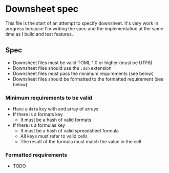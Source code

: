 # Downsheet spec

This file is the start of an attempt to specify downsheet. It's very work in progress because I'm writing the spec and the implementation at the same time as I build and test features.


## Spec
- Downsheet files must be valid TOML 1.0 or higher (must be UTF8)
- Downsheet files should use the `.dsh` extension
- Downsheet files must pass the minimum requirements (see below)
- Downsheet files should be formatted to the formatted requirement (see below)

### Minimum requirements to be valid
- Have a `data` key with and array of arrays
- If there is a formats key
  - It must be a hash of valid formats
- If there is a formulas key
  - It must be a hash of valid spreadsheet formula
  - All keys must refer to valid cells
  - The result of the formula must match the value in the cell

### Formatted requirements
- TODO
